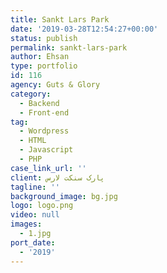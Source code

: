 ```yaml
---
title: Sankt Lars Park
date: '2019-03-28T12:54:27+00:00'
status: publish
permalink: sankt-lars-park
author: Ehsan
type: portfolio
id: 116
agency: Guts & Glory
category:
  - Backend
  - Front-end
tag:
  - Wordpress
  - HTML
  - Javascript
  - PHP
case_link_url: ''
client: پارک سنکت لارس
tagline: ''
background_image: bg.jpg
logo: logo.png
video: null
images:
  - 1.jpg
port_date:
  - '2019'
---
```


